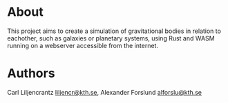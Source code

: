 # About
This project aims to create a simulation of gravitational bodies in relation to eachother, such as galaxies or planetary systems, using Rust and WASM running on a webserver accessible from the internet.

# Authors
Carl Liljencrantz <liljencr@kth.se>, Alexander Forslund <alforslu@kth.se>

